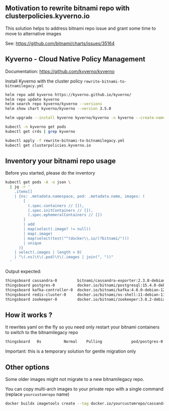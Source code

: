 ## Motivation to rewrite bitnami repo with clusterpolicies.kyverno.io

This solution helps to address bitnami repo issue and grant some time to move to alternative images

See: https://github.com/bitnami/charts/issues/35164

## Kyverno - Cloud Native Policy Management

Documentation: https://github.com/kyverno/kyverno

Install Kyverno with the cluster policy `rewrite-bitnami-to-bitnamilegacy.yml`

```bash
helm repo add kyverno https://kyverno.github.io/kyverno/
helm repo update kyverno
helm search repo kyverno/kyverno --versions
helm show chart kyverno/kyverno --version 3.5.0

helm upgrade --install kyverno kyverno/kyverno -n kyverno --create-namespace --version 3.5.0 --set admissionController.replicas=2

kubectl -n kyverno get pods
kubectl get crds | grep kyverno

kubectl apply -f rewrite-bitnami-to-bitnamilegacy.yml
kubectl get clusterpolicies.kyverno.io
```

## Inventory your bitnami repo usage

Before you started, please do the inventory

```bash
kubectl get pods -A -o json \
  | jq -r '
    .items[]
    | {ns: .metadata.namespace, pod: .metadata.name, images: (
        [
          (.spec.containers // []),
          (.spec.initContainers // []),
          (.spec.ephemeralContainers // [])
        ]
        | add
        | map(select(.image? != null))
        | map(.image)
        | map(select(test("^(docker\\.io/)?bitnami/")))
        | unique
      )}
    | select(.images | length > 0)
    | "\(.ns)\t\(.pod)\t\(.images | join(", "))"
  '
```

Output expected:

```bash
thingsboard	cassandra-0	        bitnami/cassandra-exporter:2.3.8-debian-11-r421
thingsboard	postgres-0	        docker.io/bitnami/postgresql:15.4.0-debian-11-r5
thingsboard	kafka-controller-0	docker.io/bitnami/kafka:4.0.0-debian-12-r0
thingsboard	redis-cluster-0	    docker.io/bitnami/os-shell:11-debian-11-r19, docker.io/bitnami/redis-cluster:7.0.12-debian-11-r15, docker.io/bitnami/redis-exporter:1.52.0-debian-11-r0
thingsboard	zookeeper-0	        docker.io/bitnami/zookeeper:3.8.2-debian-11-r7
```

## How it works ?

It rewrites yaml on the fly so you need only restart your bitnami containers to switch to the bitnamilegacy repo

```bash
thingsboard   0s          Normal    Pulling             pod/postgres-0                          Pulling image "bitnamilegacy/postgresql:15.4.0-debian-11-r5"
```

Important: this is a temporary solution for gentle migration only

## Other options

Some older images might not migrate to a new bitnamilegacy repo.

You can copy multi-arch images to your private repo with a single command (replace `yourcustomrepo` name)

```bash
docker buildx imagetools create --tag docker.io/yourcustomrepo/cassandra:3.11.13-debian-10-r20 docker.io/bitnami/cassandra:3.11.13-debian-10-r20
```
